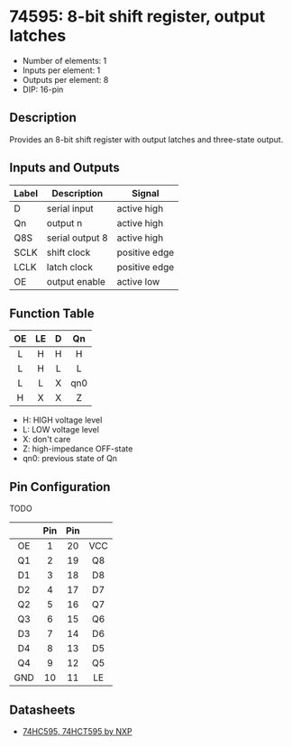 # 74595: 8-bit shift register, output latches

- Number of elements: 1
- Inputs per element: 1
- Outputs per element: 8
- DIP: 16-pin

## Description

Provides an 8-bit shift register with output latches and three-state output.

## Inputs and Outputs

| Label | Description     | Signal        |
|:----- | --------------- | ------------- |
| D     | serial input    | active high   |
| Qn    | output n        | active high   |
| Q8S   | serial output 8 | active high   |
| SCLK  | shift clock     | positive edge |
| LCLK  | latch clock     | positive edge |
| OE    | output enable   | active low    |

## Function Table

| OE  | LE  | D   | Qn  |
|:---:|:---:|:---:|:---:|
| L   | H   | H   | H   |
| L   | H   | L   | L   |
| L   | L   | X   | qn0 |
| H   | X   | X   | Z   |

- H: HIGH voltage level
- L: LOW voltage level
- X: don't care
- Z: high-impedance OFF-state
- qn0: previous state of Qn

## Pin Configuration

TODO

|     | Pin | Pin |     |
|:---:|:---:|:---:|:---:|
| OE  |   1 |  20 | VCC |
| Q1  |   2 |  19 | Q8  |
| D1  |   3 |  18 | D8  |
| D2  |   4 |  17 | D7  |
| Q2  |   5 |  16 | Q7  |
| Q3  |   6 |  15 | Q6  |
| D3  |   7 |  14 | D6  |
| D4  |   8 |  13 | D5  |
| Q4  |   9 |  12 | Q5  |
| GND |  10 |  11 | LE  |

## Datasheets

- [74HC595, 74HCT595 by NXP](http://www.nxp.com/documents/data_sheet/74HC_HCT595.pdf)
